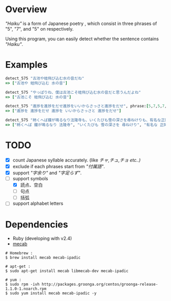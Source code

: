# Overview
*"Haiku"* is a form of Japanese poetry , which consist in three phrases of "5", "7", and "5" on respectively.

Using this program, you can easily detect whether the sentence contains *"Haiku"*.

# Examples

```ruby
detect_575 "古池や蛙飛び込む水の音だね"
=> ["古池や 蛙飛び込む 水の音"]

detect_575 "やっぱりね、僕は古池こそ蛙飛び込む水の音だと思うんだよね"
=> ["古池こそ 蛙飛び込む 水の音"]

detect_575 "進捗を進捗をだせ進捗をいいからさっさと進捗をだせ", phrase:[5,7,5,7,7]
=> ["進捗を 進捗をだせ 進捗を いいからさっさと 進捗をだせ"]

detect_575 "柿くへば鐘が鳴るなり法隆寺も、いくたびも雪の深さを尋ねけりも、有名な正岡子規の俳句です"
=> ["柿くへば 鐘が鳴るなり 法隆寺", "いくたびも 雪の深さを 尋ねけり", "有名な 正岡子規の 俳句です"]
```

# TODO

- [x] count Japanese syllable accurately. (like *チャ,チュ,チョ etc..)*
- [x] exclude if each phrases start from *"付属語"*.
- [x] support *"字余り"* and *"字足らず"*.
- [ ] support symbols
	- [x] 読点、空白
	- [ ] 句点
	- [ ] 括弧
- [ ] support alphabet letters

# Dependencies

- Ruby (developing with v2.4)
- [mecab](http://taku910.github.io/mecab/#download)

```
# Homebrew :
$ brew install mecab mecab-ipadic

# apt-get : 
$ sudo apt-get install mecab libmecab-dev mecab-ipadic

# yum :
$ sudo rpm -ivh http://packages.groonga.org/centos/groonga-release-1.1.0-1.noarch.rpm
$ sudo yum install mecab mecab-ipadic -y
```
